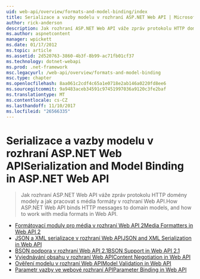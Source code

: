 ```yaml
---
uid: web-api/overview/formats-and-model-binding/index
title: Serializace a vazby modelu v rozhraní ASP.NET Web API | Microsoft Docs
author: rick-anderson
description: Jak rozhraní ASP.NET Web API váže zpráv protokolu HTTP domény modely a jak pracovat s média formáty v rozhraní Web API.
ms.author: aspnetcontent
manager: wpickett
ms.date: 01/17/2012
ms.topic: article
ms.assetid: 2d520763-3860-4b3f-8b99-ac71fb01cf37
ms.technology: dotnet-webapi
ms.prod: .net-framework
msc.legacyurl: /web-api/overview/formats-and-model-binding
msc.type: chapter
ms.openlocfilehash: 8aa061c2cdf4c65a1e0718e2ab146a0220fd8ee6
ms.sourcegitcommit: 9a9483aceb34591c97451997036a9120c3fe2baf
ms.translationtype: MT
ms.contentlocale: cs-CZ
ms.lasthandoff: 11/10/2017
ms.locfileid: "26566335"
---
```

<a name="serialization-and-model-binding-in-aspnet-web-api"></a><span data-ttu-id="9365b-103">Serializace a vazby modelu v rozhraní ASP.NET Web API</span><span class="sxs-lookup"><span data-stu-id="9365b-103">Serialization and Model Binding in ASP.NET Web API</span></span>
====================
> <span data-ttu-id="9365b-104">Jak rozhraní ASP.NET Web API váže zpráv protokolu HTTP domény modely a jak pracovat s média formáty v rozhraní Web API.</span><span class="sxs-lookup"><span data-stu-id="9365b-104">How ASP.NET Web API binds HTTP messages to domain models, and how to work with media formats in Web API.</span></span>


- [<span data-ttu-id="9365b-105">Formátovací moduly pro média v rozhraní Web API 2</span><span class="sxs-lookup"><span data-stu-id="9365b-105">Media Formatters in Web API 2</span></span>](media-formatters.md)
- [<span data-ttu-id="9365b-106">JSON a XML serializace v rozhraní Web API</span><span class="sxs-lookup"><span data-stu-id="9365b-106">JSON and XML Serialization in Web API</span></span>](json-and-xml-serialization.md)
- [<span data-ttu-id="9365b-107">BSON podpora v rozhraní Web API 2.1</span><span class="sxs-lookup"><span data-stu-id="9365b-107">BSON Support in Web API 2.1</span></span>](bson-support-in-web-api-21.md)
- [<span data-ttu-id="9365b-108">Vyjednávání obsahu v rozhraní Web API</span><span class="sxs-lookup"><span data-stu-id="9365b-108">Content Negotiation in Web API</span></span>](content-negotiation.md)
- [<span data-ttu-id="9365b-109">Ověření modelu v rozhraní Web API</span><span class="sxs-lookup"><span data-stu-id="9365b-109">Model Validation in Web API</span></span>](model-validation-in-aspnet-web-api.md)
- [<span data-ttu-id="9365b-110">Parametr vazby ve webové rozhraní API</span><span class="sxs-lookup"><span data-stu-id="9365b-110">Parameter Binding in Web API</span></span>](parameter-binding-in-aspnet-web-api.md)
